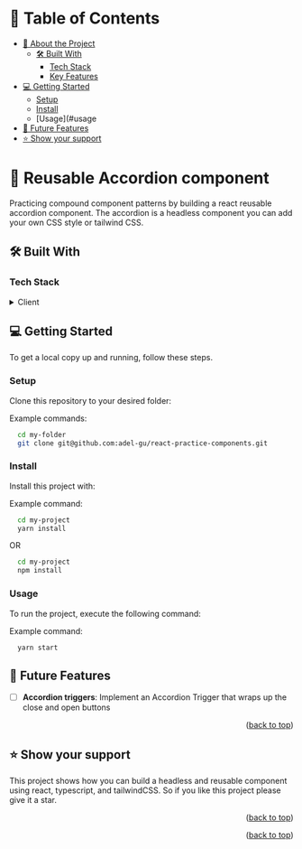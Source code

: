 <a name="readme-top"></a>

<!-- TABLE OF CONTENTS -->

# 📗 Table of Contents

- [📖 About the Project](#about-project)
  - [🛠 Built With](#built-with)
    - [Tech Stack](#tech-stack)
    - [Key Features](#key-features)
- [💻 Getting Started](#getting-started)
  - [Setup](#setup)
  - [Install](#install)
  - [Usage](#usage
- [🔭 Future Features](#future-features)
- [⭐️ Show your support](#support)

<!-- PROJECT DESCRIPTION -->

# 📖 Reusable Accordion component <a name="about-project"></a>

Practicing compound component patterns by building a react reusable accordion component. The accordion is a headless component you can add your own CSS style or tailwind CSS.

## 🛠 Built With <a name="built-with"></a>

### Tech Stack <a name="tech-stack"></a>

<details>
  <summary>Client</summary>
  <ul>
    <li>React.js</li>
    <li>TypeScript</li>
    <li>TailwindCSS</li>
  </ul>
</details>


<!-- Features -->
<!-- LIVE DEMO -->
<!-- GETTING STARTED -->

## 💻 Getting Started <a name="getting-started"></a>

To get a local copy up and running, follow these steps.


### Setup

Clone this repository to your desired folder:


Example commands:

```sh
  cd my-folder
  git clone git@github.com:adel-gu/react-practice-components.git
```


### Install

Install this project with:

Example command:

```sh
  cd my-project
  yarn install
```

OR

```sh
  cd my-project
  npm install
```

### Usage

To run the project, execute the following command:


Example command:

```sh
  yarn start
```

<!-- FUTURE FEATURES -->

## 🔭 Future Features <a name="future-features"></a>

- [ ] **Accordion triggers**: Implement an Accordion Trigger that wraps up the close and open buttons

<p align="right">(<a href="#readme-top">back to top</a>)</p>

<!-- SUPPORT -->

## ⭐️ Show your support <a name="support"></a>

This project shows how you can build a headless and reusable component using react, typescript, and tailwindCSS. So if you like this project please give it a star.

<p align="right">(<a href="#readme-top">back to top</a>)</p>

<p align="right">(<a href="#readme-top">back to top</a>)</p>
